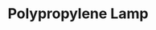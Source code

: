 ---
layout: default
title: Polypropylene Lamp
product-image:
image1: images/Lamp.jpg
image2: images/Lamp-4.jpg
image3: images/Lamp-5.jpg
image4: images/Lamp-6.jpg
slide1-image: images/Lamp-1.jpg
slide2-image: images/Lamp-2.jpg
slide3-image: images/Lamp-3.jpg
slide1-text: Polypropylene Lamp
slide2-text: 
slide3-text: 
intro: Designed with shadow, light quality and manufacturing feasibility in mind, this lighting unit allows for flatpacking and simple, non-obtrusive hanging.
brief: Design a lighting unit using only one sheet of polypropylene plastic, cord, socket and lightbulb. All wiring needed to be done by hand.
idea: To use the cord as a structural element, connecting the entire system. Use the body of the shade mixed with offcuts from the plastic sheeting as packaging.
solution: Hang the lightbulb in the polypropylene and wrap it around a T-shaped top on the shade in order to hold everything together. Use red, fabric cord to display the connection point.
---